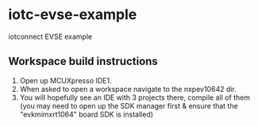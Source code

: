 # iotc-evse-example
iotconnect EVSE example

## Workspace build instructions
1. Open up MCUXpresso IDE1.
2. When asked to open a workspace navigate to the nxpev10642 dir.
3. You will hopefully see an IDE with 3 projects there, compile all of them
  (you may need to open up the SDK manager first & ensure that the "evkmimxrt1064" board SDK is installed)
